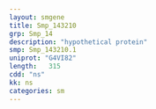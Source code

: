```yaml
---
layout: smgene
title: Smp_143210
grp: Smp_14
description: "hypothetical protein"
smp: Smp_143210.1
uniprot: "G4VI82"
length:   315
cdd: "ns"
kk: ns
categories: sm
---
```

